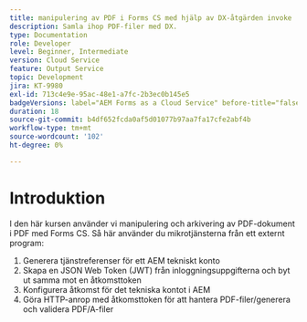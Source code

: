 ```yaml
---
title: manipulering av PDF i Forms CS med hjälp av DX-åtgärden invoke
description: Samla ihop PDF-filer med DX.
type: Documentation
role: Developer
level: Beginner, Intermediate
version: Cloud Service
feature: Output Service
topic: Development
jira: KT-9980
exl-id: 713c4e9e-95ac-48e1-a7fc-2b3ec0b145e5
badgeVersions: label="AEM Forms as a Cloud Service" before-title="false"
duration: 18
source-git-commit: b4df652fcda0af5d01077b97aa7fa17cfe2abf4b
workflow-type: tm+mt
source-wordcount: '102'
ht-degree: 0%

---
```


# Introduktion

I den här kursen använder vi manipulering och arkivering av PDF-dokument i PDF med Forms CS. Så här använder du mikrotjänsterna från ett externt program:

1. Generera tjänstreferenser för ett AEM tekniskt konto
1. Skapa en JSON Web Token (JWT) från inloggningsuppgifterna och byt ut samma mot en åtkomsttoken
1. Konfigurera åtkomst för det tekniska kontot i AEM
1. Göra HTTP-anrop med åtkomsttoken för att hantera PDF-filer/generera och validera PDF/A-filer
